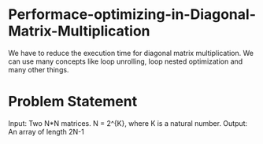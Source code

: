 # Performace-optimizing-in-Diagonal-Matrix-Multiplication
We have to reduce the execution time for diagonal matrix multiplication. We can use many concepts like loop unrolling, loop nested optimization and many other things. 

# Problem Statement
Input: Two N*N matrices. N = 2^{K}, where K is a natural number.
Output: An array of length 2N-1


